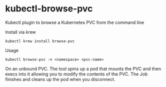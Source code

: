 # kubectl-browse-pvc
Kubectl plugin to browse a Kubernetes PVC from the command line

Install via krew
```
kubectl krew install browse-pvc
```

Usage

```
kubectl browse-pvc -n <namespace> <pvc-name>
```
On an unbound PVC. The tool spins up a pod that mounts the PVC and then execs into it allowing you to modify the contents of the PVC. The Job finishes and cleans up the pod when you disconnect.
